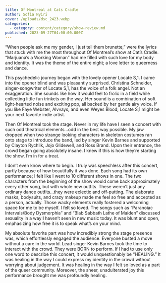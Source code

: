 ```yaml
---
title: Of Montreal at Cats Cradle
author: Sofia Nyiri
cover: /uploads/dsc_2423.webp
categories:
  - category: content/category/show-review.md
published: 2023-09-27T04:00:00.000Z
---
```


“When people ask me my gender, I just tell them brunette,”
were the lyrics that stuck with me the most throughout Of Montreal’s show at Cat’s Cradle. “Marjuana’s a Working Woman” had me filled with such love for my body and identity. It was the theme of the entire night; a love letter to queerness and dance.

This psychedelic journey began with the lovely opener Locate S,1. I came into the opener blind and was pleasantly surprised. Christina Schneider, singer-songwriter of Locate S,1, has the voice of a folk angel. Not an exaggeration. She sounds like how it would feel to frolic in a field while collecting little fun trinkets on the way. Her sound is a combination of soft light-hearted noise and exciting pop, all backed by her gentle airy voice. If you like Faye Webster, Alvvays, and even Weyes Blood, Locate S,1 might be your next favorite indie artist.

Then Of Montreal took the stage. Never in my life have I seen a concert with such odd theatrical elements…odd in the best way possible. My jaw dropped when two strange looking characters in skeleton costumes ran onto stage to introduce the band, led by singer Kevin Barnes and supported by Clayton Rychlik, Jojo Glidewell, and Ross Brand. Upon their entrance, the crowd began going absolutely insane. I knew if this is how they’re starting the show, I’m in for a treat.

I don’t even know where to begin. I truly was speechless after this concert, partly because of how beautifully it was done. Each song had its own performance; I felt like I went to 10 different shows in one. The two characters from the beginning of the show would come back approximately every other song, but with whole new outfits. These weren’t just any ordinary dance outfits…they were eclectic and off-putting. The elaborate masks, bodysuits, and crazy makeup made me feel so free and accepted as a person, actually. Those wacky elements really fostered a welcoming space for me to be myself. I felt so loved. The songs such as “Paranoiac Intervals/Body Dysmorphia” and “Blab Sabbath Lathe of Maiden” discussed sexuality in a way I haven’t seen in new music today. It was blunt and open, emphasizing how free it is to speak what’s on your mind.

My absolute favorite part was how incredibly strong the stage presence was, which effortlessly engaged the audience. Everyone busted a move without a care in the world. Lead singer Kevin Barnes took the time to interact with the crowd. They were BORN to perform. If I had to use only one word to describe this concert, it would unquestionably be “HEALING.” It was healing in the way I could express my identity in the crowd without worrying about judgement. It was healing in the way I felt so loved as a part of the queer community. Moreover, the sheer, unadulterated joy this performance brought me was profoundly healing.
